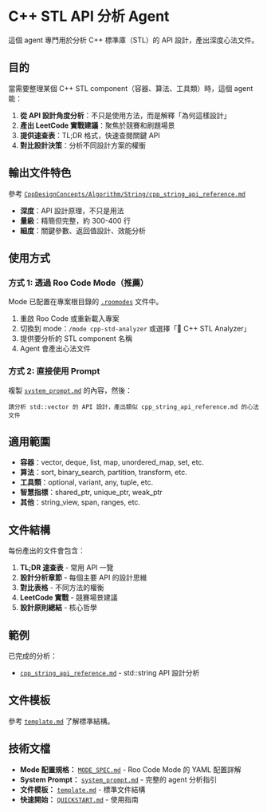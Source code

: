 # C++ STL API 分析 Agent

這個 agent 專門用於分析 C++ 標準庫（STL）的 API 設計，產出深度心法文件。

## 目的

當需要整理某個 C++ STL component（容器、算法、工具類）時，這個 agent 能：

1. **從 API 設計角度分析**：不只是使用方法，而是解釋「為何這樣設計」
2. **產出 LeetCode 實戰建議**：聚焦於競賽和刷題場景
3. **提供速查表**：TL;DR 格式，快速查閱關鍵 API
4. **對比設計決策**：分析不同設計方案的權衡

## 輸出文件特色

參考 [`CppDesignConcepts/Algorithm/String/cpp_string_api_reference.md`](../../CppDesignConcepts/Algorithm/String/cpp_string_api_reference.md)

- **深度**：API 設計原理，不只是用法
- **量級**：精簡但完整，約 300-400 行
- **細度**：關鍵參數、返回值設計、效能分析

## 使用方式

### 方式 1: 透過 Roo Code Mode（推薦）

Mode 已配置在專案根目錄的 [`.roomodes`](../../.roomodes) 文件中。

1. 重啟 Roo Code 或重新載入專案
2. 切換到 mode：`/mode cpp-std-analyzer` 或選擇「🔬 C++ STL Analyzer」
3. 提供要分析的 STL component 名稱
4. Agent 會產出心法文件

### 方式 2: 直接使用 Prompt

複製 [`system_prompt.md`](./system_prompt.md) 的內容，然後：

```
請分析 std::vector 的 API 設計，產出類似 cpp_string_api_reference.md 的心法文件
```

## 適用範圍

- **容器**：vector, deque, list, map, unordered_map, set, etc.
- **算法**：sort, binary_search, partition, transform, etc.
- **工具類**：optional, variant, any, tuple, etc.
- **智慧指標**：shared_ptr, unique_ptr, weak_ptr
- **其他**：string_view, span, ranges, etc.

## 文件結構

每份產出的文件會包含：

1. **TL;DR 速查表** - 常用 API 一覽
2. **設計分析章節** - 每個主要 API 的設計思維
3. **對比表格** - 不同方法的權衡
4. **LeetCode 實戰** - 競賽場景建議
5. **設計原則總結** - 核心哲學

## 範例

已完成的分析：
- [`cpp_string_api_reference.md`](../../CppDesignConcepts/Algorithm/String/cpp_string_api_reference.md) - std::string API 設計分析

## 文件模板

參考 [`template.md`](./template.md) 了解標準結構。

## 技術文檔

- **Mode 配置規格：** [`MODE_SPEC.md`](./MODE_SPEC.md) - Roo Code Mode 的 YAML 配置詳解
- **System Prompt：** [`system_prompt.md`](./system_prompt.md) - 完整的 agent 分析指引
- **文件模板：** [`template.md`](./template.md) - 標準文件結構
- **快速開始：** [`QUICKSTART.md`](./QUICKSTART.md) - 使用指南